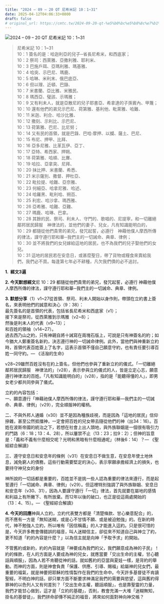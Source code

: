 ```yaml
---
title: "2024 – 09 – 20 QT 尼希米記 10：1~31"
date: 2025-04-12T04:06:33+0800
draft: false
# original_url: https://cmtc.tw/2024-09-20-qt-%e5%b0%bc%e5%b8%8c%e7%b1%b3%e8%a8%98-10%ef%bc%9a131
---
```


![2024 – 09 – 20 QT 尼希米記 10：1~31](/images/qt.jpg  "2024 – 09 – 20 QT 尼希米記 10：1~31")

> 尼希米記 10：1~31  
> 10：1 簽名的是：哈迦利亞的兒子─省長尼希米，和西底家；  
> 10：2 祭司：西萊雅、亞撒利雅、耶利米、  
> 10：3 巴施戶珥、亞瑪利雅、瑪基雅、  
> 10：4 哈突、示巴尼、瑪鹿、  
> 10：5 哈琳、米利末、俄巴底亞、  
> 10：6 但以理、近頓、巴錄、  
> 10：7 米書蘭、亞比雅、米雅民、  
> 10：8 瑪西亞、璧該、示瑪雅；  
> 10：9 又有利未人，就是亞散尼的兒子耶書亞、希拿達的子孫賓內、甲篾；  
> 10：10 還有他們的弟兄示巴尼、荷第雅、基利他、毗萊雅、哈難、  
> 10：11 米迦、利合、哈沙比雅、  
> 10：12 撒刻、示利比、示巴尼、  
> 10：13 荷第雅、巴尼、比尼努；  
> 10：14 又有民的首領，就是巴錄、巴哈‧摩押、以攔、薩土、巴尼、  
> 10：15 布尼、押甲、比拜、  
> 10：16 亞多尼雅、比革瓦伊、亞丁、  
> 10：17 亞特、希西家、押朔、  
> 10：18 荷第雅、哈順、比賽、  
> 10：19 哈拉、亞拿突、尼拜、  
> 10：20 抹比押、米書蘭、希悉、  
> 10：21 米示薩別、撒督、押杜亞、  
> 10：22 毗拉提、哈難、亞奈雅、  
> 10：23 何細亞、哈拿尼雅、哈述、  
> 10：24 哈羅黑、毗利哈、朔百、  
> 10：25 利宏、哈沙拿、瑪西雅、  
> 10：26 亞希雅、哈難、亞難、  
> 10：27 瑪鹿、哈琳、巴拿。  
> 10：28 其餘的民、祭司、利未人、守門的、歌唱的、尼提寧，和一切離絕鄰邦居民歸服　神律法的，並他們的妻子、兒女，凡有知識能明白的，  
> 10：29 都隨從他們貴冑的弟兄，發咒起誓，必遵行　神藉他僕人摩西所傳的律法，謹守遵行耶和華─我們主的一切誡命、典章、律例；  
> 10：30 並不將我們的女兒嫁給這地的居民，也不為我們的兒子娶他們的女兒。  
> 10：31 這地的居民若在安息日，或甚麼聖日，帶了貨物或糧食來賣給我們，我們必不買。每逢第七年必不耕種，凡欠我們債的必不追討。

**1.  經文3遍**

**2. 今天默想經文**尼 10：29 都隨從他們貴冑的弟兄，發咒起誓，必遵行 神藉他僕人摩西所傳的律法，謹守遵行耶和華─我們主的一切誡命、典章、律例。

**3. 默想分享**（1）v1~27從首領、祭司、利未人開始以身作則，帶頭在立約書上簽名，來表明他們的誠意和決心（9：38）：  
最先簽名的是首領的代表，包括省長尼希米和西底家（v1）；  
接下來是祭司，從西萊雅到示瑪雅（v2~8）；  
然後是利未人的代表（v9~13）；  
和百姓的領袖（v14~27）。  
過去西乃山之約，只有神親自將十誡寫在兩塊石版上，可說是只有神簽名的約；如今猶大人鄭重簽名新約，決志遵行神的一切誡命律例。此外，當他們與神重新立約時，首領代表百姓簽上了名字，這表示首領不僅自己願意守約，也有責任要引導百姓一同守約。— 《活潑的生命》

v28~29雖然百姓沒有在約上簽名，但他們也參與了重新立約的儀式。「一切離絕鄰邦居民歸服　神律法的」（v28），表示參與立約儀式的人，皆是立定心志，願意遵行神律法的百姓。「凡有知識能明白的」（v28），指的是「能聽得懂的人」，即男女老少都共同參與了儀式。

立約的內容包括：  
一、願意遵行「神藉祂僕人摩西所傳的律法，謹守遵行耶和華—我們主的一切誡命、典章、律例」（v29），完全順服神的權柄。

二、不與外邦人通婚（v30）並不是因為種族歧視，而是因為「這地的居民」信仰摻雜，甚至公然抵擋神，一定會把百姓的兒女帶去隨從他們的神（出34：16）。百姓在波斯帝國的統治之下，若想在社會上出人頭地，與外族聯姻是一個很有吸引力的門路（6：18；13：4、28），所以屢禁不止（13：23；拉9：2）；但神的旨意是：「義和不義有什麼相交呢？光明和黑暗有什麼相通呢」（林後6：14）？— 《聖經綜合解讀》

三、遵守安息日和安息年的條例（v31）在安息日不做生意，在安息年使土地休息，減免窮人的債務，這些行動需要堅定的決心，表示寧願承擔經濟上的損失，也要持守神兒女的身份

神所說的一切話都是重要的，百姓並不是挑一些人認為重要的律法來遵行，而是起誓遵行「一切誡命、典章、律例」（v29）。但這裡特別強調了與外族聯姻、安息日和安息年（v30、31），因為人要謹守遵行「一切」律法，首先就要在屬地的感情和利益上有所撇下、有所放棄。而12年以後的破口，也正是從這兩處開始的（13：4、15）。— 《聖經綜合解讀》

**4. 今天的回應**神與人立約，立約代表雙方都是「清楚條款、甘心樂意配合」的，而不應有一方是「無知迷糊，或是心不甘情不願、或是被迫勉強」的。在新約時代，神不勉強人立約，所以唯有「因信稱義」的人才能進入這約。只是很可惜的是，今天許多教會傳錯誤的福音，叫人迷糊信主，卻從來不知道自己與神立了約，更不知道「約的內容是什麼？」以為信主就是向神「予取予求」的開始。

不管舊約或新約，約的內容就是「神要成為我們的父，我們願意成為神的子民」！約的條款，在人的方面是人要成為神的兒女，就應當要「交出生命的主權，甘心聽話與順服」，因為人若不肯聽從神的話，就如舊約的亞當與夏娃一樣，是背約的舉動。而神的方面，則是神會負責「保護、供應、引導、賜福」給屬神的兒女們，最重要的福氣，就是神要把耶穌的性情製作在我們的生命中。今天許多基督徒不肯讀聖經，不明白神的話，卻只單方面不斷要求神滿足我們的需要與慾望，這與舊約得罪神的以色列人又有何差別？「交出生命主權，聽話順服」，也是靠聖靈的力量，我們才能甘心做到，這才是「立約的基礎」，否則，教會充滿一大堆「迷糊無知，掛名的基督徒」，我們拼命卻傳不純正的福音，將來如何面對神向神交帳？